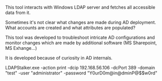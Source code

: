 This tool interacts with Windows LDAP server and fetches all accessible data from it.

Sometimes it's not clear what changes are made during AD deployment. What accounts are created and what attributes are populated?

This tool was developed to troubleshoot intricate AD configurations and monitor changes which are made by additional software (MS Sharepoint, MS Exhange...)

It is developed because of curiosity in AD internals.

LDAPStalker.exe -action print -dcip 192.168.56.106 -dcPort 389 -domain "test" -user "administrator" -password "Y0urD0m@in@dminP@$$w0rd"

